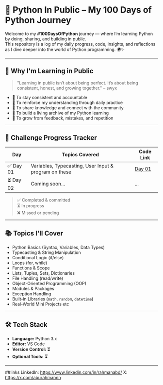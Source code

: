 # 🐍 Python In Public – My 100 Days of Python Journey

Welcome to my **#100DaysOfPython** journey — where I’m learning Python by doing, sharing, and building in public.  
This repository is a log of my daily progress, code, insights, and reflections as I dive deeper into the world of Python programming. 🌍✨

---

## 🚀 Why I'm Learning in Public

> "Learning in public isn’t about being perfect. It’s about being consistent, honest, and growing together." – swyx

- 🔁 To stay consistent and accountable
- 🧠 To reinforce my understanding through daily practice
- 📢 To share knowledge and connect with the community
- 📁 To build a living archive of my Python learning
- 🌱 To grow from feedback, mistakes, and repetition

---

## 📅 Challenge Progress Tracker

| Day | Topics Covered | Code Link |
|-----|----------------|-----------|
| ✅ Day 01 | Variables, Typecasting, User Input & program on these | [Day 01](./Day01/day01.py) |
| ⏳ Day 02 | Coming soon... | ... |

> ✅ Completed & committed  
> ⏳ In progress  
> ❌ Missed or pending

---

## 📚 Topics I'll Cover

- Python Basics (Syntax, Variables, Data Types)
- Typecasting & String Manipulation
- Conditional Logic (if/else)
- Loops (for, while)
- Functions & Scope
- Lists, Tuples, Sets, Dictionaries
- File Handling (read/write)
- Object-Oriented Programming (OOP)
- Modules & Packages
- Exception Handling
- Built-in Libraries (`math`, `random`, `datetime`)
- Real-World Mini Projects
etc

---

## 🛠 Tech Stack

- **Language:** Python 3.x  
- **Editor:** VS Code 
- **Version Control:** ⏳
- **Optional Tools:** ⏳

---

##links
LinkedIn: https://www.linkedin.com/in/rahmanabd/
X: https://x.com/aburahmannn

